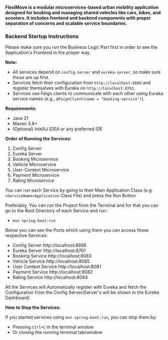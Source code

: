 **FlexiMove is a modular microservices-based urban mobility application designed for booking and managing shared vehicles like cars, bikes, and scooters. It includes frontend and backend components with proper separation of concerns and scalable service boundaries.**


### Backend Startup Instructions
Please make sure you run the Business Logic Part first in order to see the Application's Frontend in the proper way. 


**Note:**
- All services depend on `config-server` and `eureka-server`, so make sure those are up first.
- Services fetch their configuration from `http://localhost:8888` and register themselves with Eureka on `http://localhost:8761`.
- Services use Feign clients to communicate with each other using Eureka service names (e.g., `@FeignClient(name = "booking-service")`).

**Requirements:**
- Java 21
- Maven 3.8+
- (Optional) IntelliJ IDEA or any preferred IDE

**Order of Running the Services:**
1. Config Server
2. Eureka Server
3. Booking Microservice
4. Vehicle Microservice
5. User-Context Microservice
6. Payment Microservice
7. Rating Microservice

You can run each Service by going to their Main Application Class (e.g. `<ServiceName>Application` Class File) and press the Run Button

Preferably, You can run the Project from the Terminal and for that you can go to the Root Directory of each Service and run: 
- `mvn spring-boot:run`

Below you can see the Ports which using them you can access those respective Services: 
- Config Server http://localhost:8888
- Eureka Server http://localhost:8761
- Booking Service http://localhost:8083
- Vehicle Service http://localhost:8085
- User Context Service http://localhost:8081
- Payment Service http://localhost:8082
- Rating Service http://localhost:8084

All the Services will Automatically register with Eureka and fetch the Configuration from the Config Server(Server's will be shown in the Eureka Dashboard)

**How to Stop the Services:**

If you started services using `mvn spring-boot:run`, you can stop them by:
- Pressing `Ctrl+C` in the terminal window
- Or closing the running terminal tab/window


 

